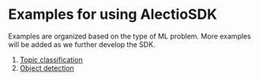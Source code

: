 # Examples for using AlectioSDK

Examples are organized based on the type of ML problem. 
More examples will be added as we further develop the SDK.

1. [Topic classification](./topic_classification)
2. [Object detection](./object_detection)

<!-- ## Create an environment and install python dependencies
```
python -m venv examples-venv
source examples-venv/bin/activate
cd AlectioSDK
pip install --upgrade pip
pip install -r requirements.txt
```

## Install AlectioSDK
```
source examples-venv/bin/activate
cd ../
pip install .
``` -->
<!-- 

## List of examples

[Topic classification](./topic_classification) -->

